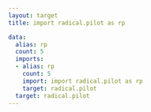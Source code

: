```yaml
---
layout: target
title: import radical.pilot as rp

data:
  alias: rp
  count: 5
  imports:
  - alias: rp
    count: 5
    import: import radical.pilot as rp
    target: radical.pilot
  target: radical.pilot
---
```

